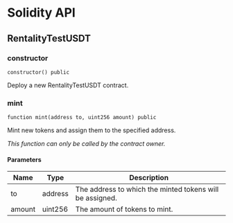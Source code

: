 # Solidity API

## RentalityTestUSDT

### constructor

```solidity
constructor() public
```

Deploy a new RentalityTestUSDT contract.

### mint

```solidity
function mint(address to, uint256 amount) public
```

Mint new tokens and assign them to the specified address.

_This function can only be called by the contract owner._

#### Parameters

| Name   | Type    | Description                                              |
| ------ | ------- | -------------------------------------------------------- |
| to     | address | The address to which the minted tokens will be assigned. |
| amount | uint256 | The amount of tokens to mint.                            |
